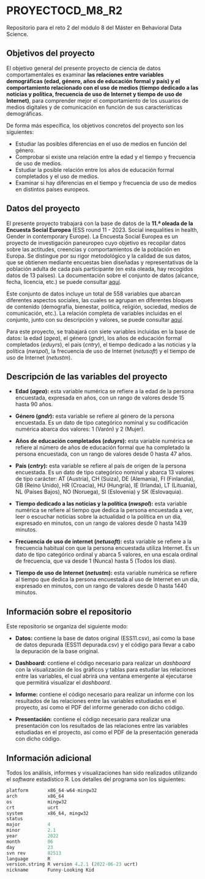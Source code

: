 # PROYECTOCD_M8_R2
Repositorio para el reto 2 del módulo 8 del Máster en Behavioral Data Science.

## Objetivos del proyecto

El objetivo general del presente proyecto de ciencia de datos comportamentales es examinar **las relaciones entre variables demográficas (edad, género, años de educación formal y país) y el comportamiento relacionado con el uso de medios (tiempo dedicado a las noticias y política, frecuencia de uso de Internet y tiempo de uso de Internet)**, para comprender mejor el comportamiento de los usuarios de medios digitales y de comunicación en función de sus características demográficas.

De forma más específica, los objetivos concretos del proyecto son los siguientes:

* Estudiar las posibles diferencias en el uso de medios en función del género.
* Comprobar si existe una relación entre la edad y el tiempo y frecuencia de uso de medios.
* Estudiar la posible relación entre los años de educación formal completados y el uso de medios.
* Examinar si hay diferencias en el tiempo y frecuencia de uso de medios en distintos países europeos.

## Datos del proyecto
El presente proyecto trabajará con la base de datos de la **11.ª oleada de la Encuesta Social Europea** (ESS round 11 - 2023. Social inequalities in health, Gender in contemporary Europe). La Encuesta Social Europea es un proyecto de investigación paneuropeo cuyo objetivo es recopilar datos sobre las actitudes, creencias y comportamientos de la población en Europa. Se distingue por su rigor metodológico y la calidad de sus datos, que se obtienen mediante encuestas bien diseñadas y representativas de la población adulta de cada país participante (en esta oleada, hay recogidos datos de 13 países). La documentación sobre el conjunto de datos (alcance, fecha, licencia, etc.) se puede consultar [aquí](https://ess.sikt.no/en/study/412db4fe-c77a-4e98-8ea4-6c19007f551b/83).

Este conjunto de datos incluye un total de 558 variables que abarcan diferentes aspectos sociales, las cuales se agrupan en diferentes bloques de contenido (demografía, bienestar, política, religión, sociedad, medios de comunicación, etc.). La relación completa de variables incluidas en el conjunto, junto con su descripción y valores, se puede consultar [aquí](https://ess.sikt.no/en/datafile/242aaa39-3bbb-40f5-98bf-bfb1ce53d8ef/93?tab=0).

Para este proyecto, se trabajará con siete variables incluidas en la base de datos: la edad (*agea*), el género (*gndr*), los años de educación formal completados (*eduyrs*), el país (*cntry*), el tiempo dedicado a las noticias y la política (*nwspol*), la frecuencia de uso de Internet (*netusoft*) y el tiempo de uso de Internet (*netustm*).

## Descripción de las variables del proyecto

* **Edad (*agea*):** esta variable numérica se refiere a la edad de la persona encuestada, expresada en años, con un rango de valores desde 15 hasta 90 años.

* **Género (*gndr*):** esta variable se refiere al género de la persona encuestada. Es un dato de tipo categórico nominal y su codificación numérica abarca dos valores: 1 (Varón) y 2 (Mujer).

* **Años de educación completados (*eduyrs*):** esta variable numérica se refiere al número de años de educación formal que ha completado la persona encuestada, con un rango de valores desde 0 hasta 47 años.

* **País (*cntry*):** esta variable se refiere al país de origen de la persona encuestada. Es un dato de tipo categórico nominal y abarca 13 valores de tipo carácter: AT (Austria), CH (Suiza), DE (Alemania), FI (Finlandia), GB (Reino Unido), HR (Croacia), HU (Hungría), IE (Irlanda), LT (Lituania), NL (Países Bajos), NO (Noruega), SI (Eslovenia) y SK (Eslovaquia).

* **Tiempo dedicado a las noticias y la política (*nwspol*):** esta variable numérica se refiere al tiempo que dedica la persona encuestada a ver, leer o escuchar noticias sobre la actualidad o la política en un día, expresado en minutos, con un rango de valores desde 0 hasta 1439 minutos.

* **Frecuencia de uso de internet (*netusoft*):** esta variable se refiere a la frecuencia habitual con que la persona encuestada utiliza Internet. Es un dato de tipo categórico ordinal y abarca 5 valores, en una escala ordinal de frecuencia, que va desde 1 (Nunca) hasta 5 (Todos los días).

* **Tiempo de uso de Internet (*netustm*):** esta variable numérica se refiere al tiempo que dedica la persona encuestada al uso de Internet en un día, expresado en minutos, con un rango de valores desde 0 hasta 1440 minutos.

## Información sobre el repositorio

Este repositorio se organiza del siguiente modo:

* **Datos:** contiene la base de datos original (ESS11.csv), así como la base de datos depurada (ESS11 depurada.csv) y el código para llevar a cabo la depuración de la base original.

* **Dashboard:** contiene el código necesario para realizar un *dashboard* con la visualización de los gráficos y tablas para estudiar las relaciones entre las variables, el cual abrirá una ventana emergente al ejecutarse que permitirá visualizar el *dashboard*.

* **Informe:** contiene el código necesario para realizar un informe con los resultados de las relaciones entre las variables estudiadas en el proyecto, así como el PDF del informe generado con dicho código.

* **Presentación:** contiene el código necesario para realizar una presentación con los resultados de las relaciones entre las variables estudiadas en el proyecto, así como el PDF de la presentación generada con dicho código.

## Información adicional

Todos los análisis, informes y visualizaciones han sido realizados utilizando el *software* estadístico R. Los detalles del programa son los siguientes:

```R
platform       x86_64-w64-mingw32               
arch           x86_64                           
os             mingw32                          
crt            ucrt                             
system         x86_64, mingw32                  
status                                          
major          4                                
minor          2.1                              
year           2022                             
month          06                               
day            23                               
svn rev        82513                            
language       R                                
version.string R version 4.2.1 (2022-06-23 ucrt)
nickname       Funny-Looking Kid 
```
